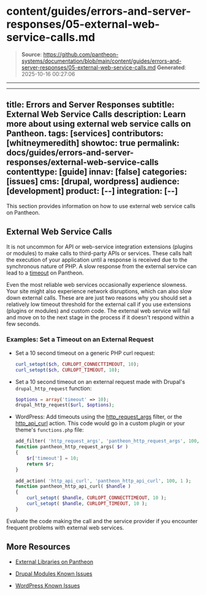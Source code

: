 # content/guides/errors-and-server-responses/05-external-web-service-calls.md

> **Source**: https://github.com/pantheon-systems/documentation/blob/main/content/guides/errors-and-server-responses/05-external-web-service-calls.md
> **Generated**: 2025-10-16 00:27:06

---

---
title: Errors and Server Responses
subtitle: External Web Service Calls
description: Learn more about using external web service calls on Pantheon.
tags: [services]
contributors: [whitneymeredith]
showtoc: true
permalink: docs/guides/errors-and-server-responses/external-web-service-calls
contenttype: [guide]
innav: [false]
categories: [issues]
cms: [drupal, wordpress]
audience: [development]
product: [--]
integration: [--]
---

This section provides information on how to use external web service calls on Pantheon.

## External Web Service Calls

It is not uncommon for API or web-service integration extensions (plugins or modules) to make calls to third-party APIs or services. These calls halt the execution of your application until a response is received due to the synchronous nature of PHP. A slow response from the external service can lead to a [timeout](/timeouts) on Pantheon.

Even the most reliable web services occasionally experience slowness. Your site might also experience network disruptions, which can also slow down external calls. These are are just two reasons why you should set a relatively low timeout threshold for the external call if you use extensions (plugins or modules) and custom code. The external web service will fail and move on to the next stage in the process if it doesn't respond within a few seconds.

### Examples: Set a Timeout on an External Request

- Set a 10 second timeout on a generic PHP curl request:

   ```php
   curl_setopt($ch, CURLOPT_CONNECTTIMEOUT, 10);
   curl_setopt($ch, CURLOPT_TIMEOUT, 10);
   ```

- Set a 10 second timeout on an external request made with Drupal's `drupal_http_request` function:

   ```php
   $options = array('timeout' => 10);
   drupal_http_request($url, $options);
   ```

- WordPress: Add timeouts using the [http_request_args](https://developer.wordpress.org/reference/hooks/http_request_args/) filter, or the [http_api_curl](https://developer.wordpress.org/reference/hooks/http_api_curl/) action. This code would go in a custom plugin or your theme's `functions.php` file:

   ```php
   add_filter( 'http_request_args', 'pantheon_http_request_args', 100, 1 );
   function pantheon_http_request_args( $r )
   {
       $r['timeout'] = 10;
       return $r;
   }

   add_action( 'http_api_curl', 'pantheon_http_api_curl', 100, 1 );
   function pantheon_http_api_curl( $handle )
   {
       curl_setopt( $handle, CURLOPT_CONNECTTIMEOUT, 10 );
       curl_setopt( $handle, CURLOPT_TIMEOUT, 10 );
   }
   ```

Evaluate the code making the call and the service provider if you encounter frequent problems with external web services.

## More Resources

- [External Libraries on Pantheon](/external-libraries)

- [Drupal Modules Known Issues](/modules-known-issues)

- [WordPress Known Issues](/wordpress-known-issues)
